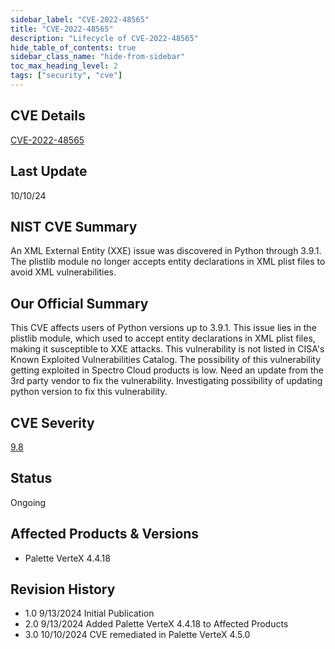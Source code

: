 ```yaml
---
sidebar_label: "CVE-2022-48565"
title: "CVE-2022-48565"
description: "Lifecycle of CVE-2022-48565"
hide_table_of_contents: true
sidebar_class_name: "hide-from-sidebar"
toc_max_heading_level: 2
tags: ["security", "cve"]
---
```


## CVE Details

[CVE-2022-48565](https://nvd.nist.gov/vuln/detail/CVE-2022-48565)

## Last Update

10/10/24

## NIST CVE Summary

An XML External Entity (XXE) issue was discovered in Python through 3.9.1. The plistlib module no longer accepts entity
declarations in XML plist files to avoid XML vulnerabilities.

## Our Official Summary

This CVE affects users of Python versions up to 3.9.1. This issue lies in the plistlib module, which used to accept
entity declarations in XML plist files, making it susceptible to XXE attacks. This vulnerability is not listed in CISA's
Known Exploited Vulnerabilities Catalog. The possibility of this vulnerability getting exploited in Spectro Cloud
products is low. Need an update from the 3rd party vendor to fix the vulnerability. Investigating possibility of
updating python version to fix this vulnerability.

## CVE Severity

[9.8](https://nvd.nist.gov/vuln/detail/CVE-2022-48565)

## Status

Ongoing

## Affected Products & Versions

- Palette VerteX 4.4.18

## Revision History

- 1.0 9/13/2024 Initial Publication
- 2.0 9/13/2024 Added Palette VerteX 4.4.18 to Affected Products
- 3.0 10/10/2024 CVE remediated in Palette VerteX 4.5.0
